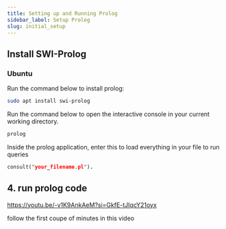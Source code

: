 ```yaml
---
title: Setting up and Running Prolog
sidebar_label: Setup Prolog
slug: initial_setup
---
```


## Install SWI-Prolog

### Ubuntu

Run the command below to install prolog: 

```bash
sudo apt install swi-prolog
```

Run the command below to open the interactive console in your current working directory.

```bash
prolog
```

Inside the prolog application, enter this to load everything in your file to run queries

```prolog
consult("your_filename.pl").
```


## 4. run prolog code

https://youtu.be/-v1K9AnkAeM?si=GkfE-tJIqcY21oyx

follow the first coupe of minutes in this video


